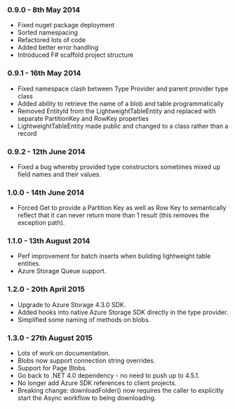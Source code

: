 ### 0.9.0 - 8th May 2014
* Fixed nuget package deployment
* Sorted namespacing
* Refactored lots of code
* Added better error handling
* Introduced F# scaffold project structure

### 0.9.1 - 16th May 2014
* Fixed namespace clash between Type Provider and parent provider type class
* Added ability to retrieve the name of a blob and table programmatically
* Removed EntityId from the LightweightTableEntity and replaced with separate PartitionKey and RowKey properties
* LightweightTableEntity made public and changed to a class rather than a record

### 0.9.2 - 12th June 2014
* Fixed a bug whereby provided type constructors sometimes mixed up field names and their values.

### 1.0.0 - 14th June 2014
* Forced Get to provide a Partition Key as well as Row Key to semantically reflect that it can never return more than 1 result (this removes the exception path).

### 1.1.0 - 13th August 2014
* Perf improvement for batch inserts when building lightweight table entities.
* Azure Storage Queue support.

### 1.2.0 - 20th April 2015
* Upgrade to Azure Storage 4.3.0 SDK.
* Added hooks into native Azure Storage SDK directly in the type provider.
* Simplified some naming of methods on blobs.

### 1.3.0 - 27th August 2015
* Lots of work on documentation.
* Blobs now support connection string overrides.
* Support for Page Blobs.
* Go back to .NET 4.0 dependency - no need to push up to 4.5.1.
* No longer add Azure SDK references to client projects.
* Breaking change: downloadFolder() now requires the caller to explicitly start the Async workflow to being downloading.